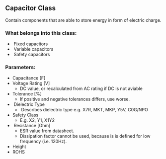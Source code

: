 ## Capacitor Class

Contain components that are able to store energy in form of electric charge. 

### What belongs into this class:

- ​	Fixed capacitors
- ​	Variable capacitors
- ​	Safety capacitors

### Parameters:

- Capacitance [F]
- Voltage Rating [V]
  -  DC value, or recalculated from AC rating if DC is not aviable
- Tolerance [%]  
  - If positive 	and negative tolerances differs, use worse.
- ​	Dielectric Type  
  - ​		Describes dielectric type e.g. X7R, MKT, MKP, Y5V, C0G/NPO
- Safety Class  
  - E.g. X2, Y1, X1Y2
- ​	Resistance [Ohm]
  - ESR value from 	datasheet.  	
  - Dissipation 	factor cannot be used, because is is defined for low frequency 	(i.e. 120Hz).
- Height
- ROHS